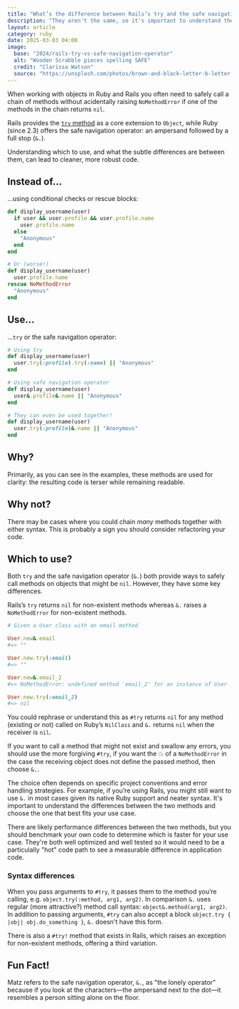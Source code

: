 ```yaml
---
title: "What’s the difference between Rails’s try and the safe navigation (&.) operator?"
description: "They aren't the same, so it's important to understand the difference"
layout: article
category: ruby
date: 2025-03-03 04:00
image:
  base: "2024/rails-try-vs-safe-navigation-operator"
  alt: "Wooden Scrabble pieces spelling SAFE"
  credit: "Clarissa Watson"
  source: "https://unsplash.com/photos/brown-and-black-letter-b-letter-2gzfzR13DOQ"
---
```


When working with objects in Ruby and Rails you often need to safely call a chain of methods without acidentally raising `NoMethodError` if one of the methods in the chain returns `nil`.

Rails provides the [`try` method](https://api.rubyonrails.org/classes/Object.html#method-i-try) as a core extension to `Object`, while Ruby (since 2.3) offers the safe navigation operator: an ampersand followed by a full stop (`&.`).

Understanding which to use, and what the subtle differences are between them, can lead to cleaner, more robust code.

## Instead of…

...using conditional checks or rescue blocks:

```ruby
def display_username(user)
  if user && user.profile && user.profile.name
    user.profile.name
  else
    "Anonymous"
  end
end

# Or (worse!)
def display_username(user)
  user.profile.name
rescue NoMethodError
  "Anonymous"
end
```

## Use…

...`try` or the safe navigation operator:

```ruby
# Using try
def display_username(user)
  user.try(:profile).try(:name) || "Anonymous"
end

# Using safe navigation operator
def display_username(user)
  user&.profile&.name || "Anonymous"
end

# They can even be used together!
def display_username(user)
  user.try(:profile)&.name || "Anonymous"
end
```

## Why?

Primarily, as you can see in the examples, these methods are used for clarity: the resulting code is terser while remaining readable.

## Why not?

There may be cases where you could chain _many_ methods together with either syntax. This is probably a sign you should consider refactoring your code.

## Which to use?

Both `try` and the safe navigation operator (`&.`) both provide ways to safely call methods on objects that might be `nil`. However, they have some key differences.

Rails’s `try` returns `nil` for non-existent methods whereas `&.` raises a `NoMethodError` for non-existent methods.

```ruby
# Given a User class with an email method

User.new&.email
#=> ""

User.new.try(:email)
#=> ""

User.new&.email_2
#=> NoMethodError: undefined method `email_2' for an instance of User

User.new.try(:email_2)
#=> nil
```

You could rephrase or understand this as `#try` returns `nil` for any method (existing or not) called on Ruby’s `NilClass` and `&.` returns `nil` when the receiver is `nil`.

If you want to call a method that might not exist and swallow any errors, you should use the more forgiving `#try`, if you want the 💥 of a `NoMethodError` in the case the receiving object does not define the passed method, then choose `&.`.

The choice often depends on specific project conventions and error handling strategies. For example, if you’re using Rails, you might still want to use `&.` in most cases given its native Ruby support and neater syntax. It's important to understand the differences between the two methods and choose the one that best fits your use case.

There are likely performance differences between the two methods, but you should benchmark your own code to determine which is faster for your use case. They're both well optimized and well tested so it would need to be a particulally "hot" code path to see a measurable difference in application code.

### Syntax differences

When you pass arguments to `#try`, it passes them to the method you’re calling, e.g. `object.try(:method, arg1, arg2)`. In comparison `&.` uses regular (more attractive?) method call syntax: `object&.method(arg1, arg2)`. In addition to passing arguments, `#try` can also accept a block `object.try { |obj| obj.do_something }`, `&.` doesn't have this form.

There is also a `#try!` method that exists in Rails, which raises an exception for non-existent methods, offering a third variation.

## Fun Fact!

Matz refers to the safe navigation operator, `&.`, as "the lonely operator" because if you look at the characters—the ampersand next to the dot—it resembles a person sitting alone on the floor.
